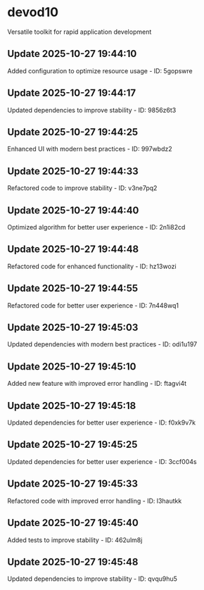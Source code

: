 # devod10
Versatile toolkit for rapid application development

## Update 2025-10-27 19:44:10
Added configuration to optimize resource usage - ID: 5gopswre


## Update 2025-10-27 19:44:17
Updated dependencies to improve stability - ID: 9856z6t3


## Update 2025-10-27 19:44:25
Enhanced UI with modern best practices - ID: 997wbdz2


## Update 2025-10-27 19:44:33
Refactored code to improve stability - ID: v3ne7pq2


## Update 2025-10-27 19:44:40
Optimized algorithm for better user experience - ID: 2n1i82cd


## Update 2025-10-27 19:44:48
Refactored code for enhanced functionality - ID: hz13wozi


## Update 2025-10-27 19:44:55
Refactored code for better user experience - ID: 7n448wq1


## Update 2025-10-27 19:45:03
Updated dependencies with modern best practices - ID: odi1u197


## Update 2025-10-27 19:45:10
Added new feature with improved error handling - ID: ftagvi4t


## Update 2025-10-27 19:45:18
Updated dependencies for better user experience - ID: f0xk9v7k


## Update 2025-10-27 19:45:25
Updated dependencies for better user experience - ID: 3ccf004s


## Update 2025-10-27 19:45:33
Refactored code with improved error handling - ID: l3hautkk


## Update 2025-10-27 19:45:40
Added tests to improve stability - ID: 462ulm8j


## Update 2025-10-27 19:45:48
Updated dependencies to improve stability - ID: qvqu9hu5

